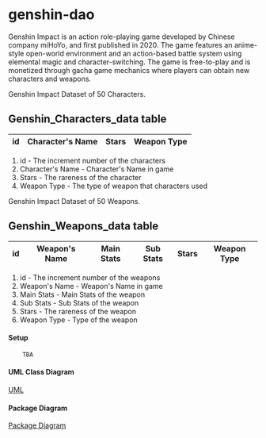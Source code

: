 # genshin-dao
Genshin Impact is an action role-playing game developed by Chinese company miHoYo, and first published in 2020. The game features an anime-style open-world environment and an action-based battle system using elemental magic and character-switching. The game is free-to-play and is monetized through gacha game mechanics where players can obtain new characters and weapons.

Genshin Impact Dataset of 50 Characters.

## Genshin_Characters_data table
| id | Character's Name | Stars | Weapon Type|
|--------------|---------|---------------|---------|

1. id - The increment number of the characters
2. Character's Name - Character's Name in game
3. Stars - The rareness of the character
4. Weapon Type - The type of weapon that characters used

Genshin Impact Dataset of 50 Weapons.

## Genshin_Weapons_data table
| id | Weapon's Name | Main Stats | Sub Stats | Stars | Weapon Type |
|---------|-------------|------------|-------------|-------------|-------------|

1. id - The increment number of the weapons
2. Weapon's Name - Weapon's Name in game
3. Main Stats - Main Stats of the weapon
4. Sub Stats - Sub Stats of the weapon
5. Stars - The rareness of the weapon
6. Weapon Type - Type of the weapon

#### Setup

        TBA

#### UML Class Diagram
[UML](../../wiki/uml-class-diagram)

#### Package Diagram
[Package Diagram](../../wiki/package-diagram)
